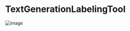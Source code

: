 # TextGenerationLabelingTool
![image](https://github.com/ntphuc149/TextGenerationLabelingTool/assets/99306941/f541f613-cfdf-4f34-8a90-0319d957912a)
